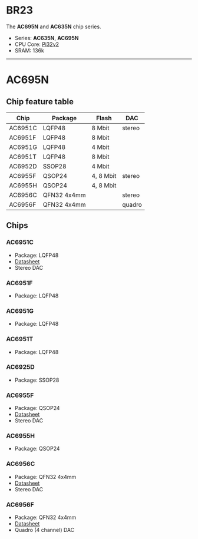 # BR23

The **AC695N** and **AC635N** chip series.

- Series: **AC635N**, **AC695N**
- CPU Core: [Pi32v2](../../cpu/index.md#pi32)
- SRAM: 136k

--------------------------------------------------------------------------------
# AC695N

## Chip feature table

| Chip    | Package     | Flash     | DAC    |
|---------|-------------|-----------|--------|
| AC6951C | LQFP48      | 8 Mbit    | stereo |
| AC6951F | LQFP48      | 8 Mbit    |        |
| AC6951G | LQFP48      | 4 Mbit    |        |
| AC6951T | LQFP48      | 8 Mbit    |        |
| AC6952D | SSOP28      | 4 Mbit    |        |
| AC6955F | QSOP24      | 4, 8 Mbit | stereo |
| AC6955H | QSOP24      | 4, 8 Mbit |        |
| AC6956C | QFN32 4x4mm |           | stereo |
| AC6956F | QFN32 4x4mm |           | quadro |

## Chips

### AC6951C

- Package: LQFP48
- [Datasheet](http://www.lenzetech.com/public/store/pdf/jsggs/AC6951C%C2%A0Datasheet%C2%A0V1.3.pdf)
- Stereo DAC

### AC6951F

- Package: LQFP48

### AC6951G

- Package: LQFP48

### AC6951T

- Package: LQFP48

### AC6925D

- Package: SSOP28

### AC6955F

- Package: QSOP24
- [Datasheet](http://www.lenzetech.com/public/store/pdf/jsggs/AC6955F%C2%A0Datasheet%C2%A0V1.1.pdf)
- Stereo DAC

### AC6955H

- Package: QSOP24

### AC6956C

- Package: QFN32 4x4mm
- [Datasheet](http://www.lenzetech.com/public/store/pdf/jsggs/AC6956C%20Datasheet%20V1.1.pdf)
- Stereo DAC

### AC6956F

- Package: QFN32 4x4mm
- [Datasheet](https://www.lenzetech.com/public/store/pdf/jsggs/AC6956F%20Datasheet%20V1.2.pdf)
- Quadro (4 channel) DAC
